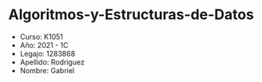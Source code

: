 # Algoritmos-y-Estructuras-de-Datos

<ul>
<li>Curso: K1051</li>
<li>Año: 2021 - 1C</li>
<li>Legajo: 1283868</li>
<li>Apellido: Rodriguez</li>
<li>Nombre: Gabriel</li>
</ul>
